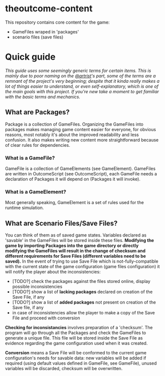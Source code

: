 # theoutcome-content

This repository contains core content for the game:
- GameFiles wraped in 'packages'
- scenario files (save files)


# Quick guide
*This guide uses some seemingly generic terms for certain items. This is mainly due to poor naming on the [@artrist](https://github.com/artrist)'s part, some of the terms are a remnant of the project's very beginning; despite that it kinda really makes a lot of things easier to understand, or even self-explanatory, which is one of the main goals with this project. If you're new take a moment to get familiar with the basic terms and mechanics.*
   
   
  
  
  

## What are Packages?
Package is a collection of GameFiles. Organizing the GameFiles into packages makes managing game content easier for everyone, for obvious reasons, most notably it's about the improved readability and less confusion. It also makes writing new content more straightforward because of clear rules for dependencies.

### What is a GameFile?
GameFile is a collection of GameElements (see GameElement). GameFiles are written in OutcomeScript (see OutcomeScript), each GameFile needs a declaration of Packages it will depend on (Packages it will invoke).

### What is a GameElement?
Most generally speaking, GameElement is a set of rules used for the runtime simulation. 

## What are Scenario Files/Save Files?
You can think of them as of saved game states. Variables declared as 'savable' in the GameFiles will be stored inside these files. **Modifying the game by importing Packages into the game directory or directly modifying the GameFiles will result in the change of checksum and different requirements for Save Files (different variables need to be saved).** In the event of trying to use Save File which is not-fully-compatible with the current state of the game configuration (game files configuration) it will notify the player about the inconsistencies:
- [TODO?] check the packages against the files stored online, display possible inconsistencies
- [TODO?] show a list of **lacking packages** declared on creation of the Save File, if any
- [TODO?] show a list of **added packages** not present on creation of the Save file, if any
- in case of inconsistencies allow the player to make a copy of the Save File and proceed with conversion 

**Checking for inconsistancies** involves preparation of a 'checksum'. The program will go through all the Packages and check the GameFiles to generate a unique file. This file will be stored inside the Save File as evidence regarding the game configuration used when it was created.

**Conversion** means a Save File will be conformed to the current game configuration's needs for savable data: new variables will be added if required (using default values defined in GameFile, see GameFile), unused variables will be discarded, checksum will be overwritten.


